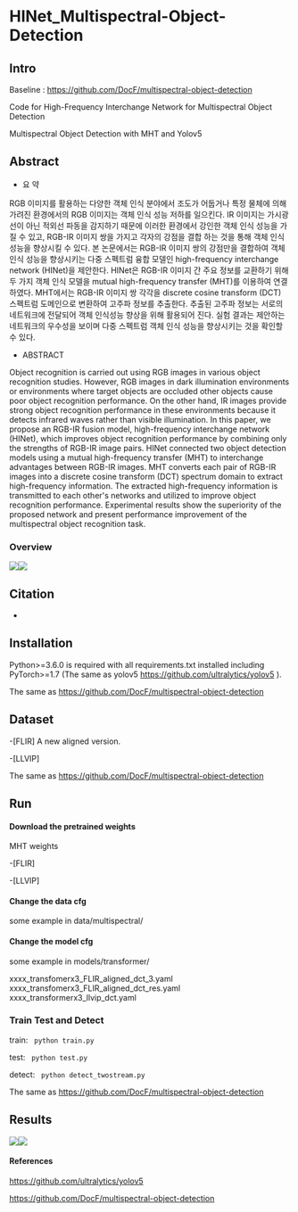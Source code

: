 # HINet_Multispectral-Object-Detection

## Intro

Baseline : https://github.com/DocF/multispectral-object-detection 

Code for High-Frequency Interchange Network for Multispectral Object Detection

Multispectral Object Detection with MHT and Yolov5

## Abstract
* 요  약 

RGB 이미지를 활용하는 다양한 객체 인식 분야에서 조도가 어둡거나 특정 물체에 의해 가려진 환경에서의 RGB 이미지는 객체 인식 성능 저하를 일으킨다. IR 이미지는 가시광선이 아닌 적외선 파동을 감지하기 때문에 이러한 환경에서 강인한 객체 인식 성능을 가질 수 있고, RGB-IR 이미지 쌍을 가지고  각자의 강점을 결합 하는 것을 통해 객체 인식 성능을 향상시킬 수 있다. 본 논문에서는 RGB-IR 이미지 쌍의 강점만을 결합하여 객체 인식 성능을 향상시키는 다중 스펙트럼 융합 모델인 high-frequency interchange network (HINet)을 제안한다. HINet은 RGB-IR 이미지 간 주요 정보를 교환하기 위해 두 가지 객체 인식 모델을 mutual high-frequency transfer (MHT)를 이용하여 연결하였다. MHT에서는 RGB-IR 이미지 쌍 각각을 discrete cosine transform (DCT) 스펙트럼 도메인으로 변환하여 고주파 정보를 추출한다. 추출된 고주파 정보는 서로의 네트워크에 전달되어 객체 인식성능 향상을 위해 활용되어 진다. 실험 결과는 제안하는 네트워크의 우수성을 보이며 다중 스펙트럼 객체 인식 성능을 향상시키는 것을 확인할 수 있다.

* ABSTRACT 

Object recognition is carried out using RGB images in various object recognition studies. However, RGB images in dark illumination environments or environments where target objects are occluded other objects cause poor object recognition performance. On the other hand, IR images provide strong object recognition performance in these environments because it detects infrared waves rather than visible illumination. In this paper, we propose an RGB-IR fusion model, high-frequency interchange network (HINet), which improves object recognition performance by combining only the strengths of RGB-IR image pairs. HINet connected two object detection models using a mutual high-frequency transfer (MHT) to interchange advantages between RGB-IR images. MHT converts each pair of RGB-IR images into a discrete cosine transform (DCT) spectrum domain to extract high-frequency information. The extracted high-frequency information is transmitted to each other's networks and utilized to improve object recognition performance. Experimental results show the superiority of the proposed network and present performance improvement of the multispectral object recognition task. 

### Overview
![](https://velog.velcdn.com/images/parksh089g/post/219a86ff-83e7-4d2c-b09e-54947dbd9667/image.png)![](https://velog.velcdn.com/images/parksh089g/post/d77f2695-005f-4dc4-8223-dd21852c6ce3/image.png)


## Citation
 -


## Installation 
Python>=3.6.0 is required with all requirements.txt installed including PyTorch>=1.7 (The same as yolov5 https://github.com/ultralytics/yolov5 ).

The same as https://github.com/DocF/multispectral-object-detection

## Dataset
-[FLIR] A new aligned version.

-[LLVIP]

The same as https://github.com/DocF/multispectral-object-detection

## Run
#### Download the pretrained weights

MHT weights 

-[FLIR]

-[LLVIP]

#### Change the data cfg
some example in data/multispectral/

#### Change the model cfg
some example in models/transformer/

xxxx_transfomerx3_FLIR_aligned_dct_3.yaml
xxxx_transfomerx3_FLIR_aligned_dct_res.yaml
xxxx_transformerx3_llvip_dct.yaml

### Train Test and Detect
train: ``` python train.py```

test: ``` python test.py```

detect: ``` python detect_twostream.py```

The same as https://github.com/DocF/multispectral-object-detection

## Results

![](https://velog.velcdn.com/images/parksh089g/post/1c74ea77-239f-42b5-9a89-5874ccf40722/image.png)![](https://velog.velcdn.com/images/parksh089g/post/070062fd-5422-4ec9-a861-f3c46616c422/image.png)




#### References

https://github.com/ultralytics/yolov5

https://github.com/DocF/multispectral-object-detection
  
